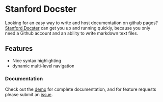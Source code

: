 # Stanford Docster

Looking for an easy way to write and host documentation on github pages? [Stanford Docster](https://stanford-rc.github.io/template-jekyll-github) can get you up and running quickly, because you only need a Github account and an ability to write markdown text files.

## Features
* Nice syntax highlighting
* dynamic multi-level navigation

### Documentation
Check out the [demo](https://stanford-rc.github.io/template-jekyll-github) for complete documentation, and for feature requests please submit an [issue](https://github.com/stanford-rc/template-jekyll-github/issues).
